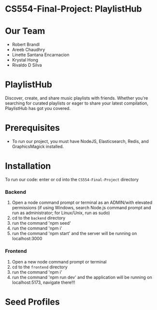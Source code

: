 # CS554-Final-Project: PlaylistHub

# Our Team
- Robert Brandl
- Areeb Chaudhry
- Linette Santana Encarnacion
- Krystal Hong
- Rivaldo D Silva
# PlaylistHub
Discover, create, and share music playlists with friends. Whether you're searching for curated playlists or eager to share your latest compilation, PlaylistHub has got you covered.

# Prerequisites
- To run our project, you must have NodeJS, Elasticsearch, Redis, and GraphicsMagick installed.

# Installation
To run our code:
enter or cd into the `CS554-Final-Project` directory
### Backend
1. Open a node command prompt or terminal as an ADMIN/with elevated permissions (if using Windows, search Node.js command prompt and run as administrator; for Linux/Unix, run as sudo)
2. cd to the `backend` directory
3. run the command 'npm seed'
4. run the command 'npm i'
5. run the command 'npm start' and the server will be running on localhost:3000
### Frontend
1. Open a new node command prompt or terminal
2. cd to the `frontend` directory
3. run the command 'npm i'
4. run the command 'npm run dev' and the application will be running on localhost:5173, navigate there!!!
# Seed Profiles
